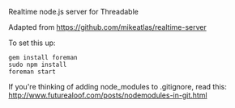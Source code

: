 Realtime node.js server for Threadable

Adapted from https://github.com/mikeatlas/realtime-server

To set this up:

    gem install foreman
    sudo npm install
    foreman start

If you're thinking of adding node_modules to .gitignore, read this:
http://www.futurealoof.com/posts/nodemodules-in-git.html
